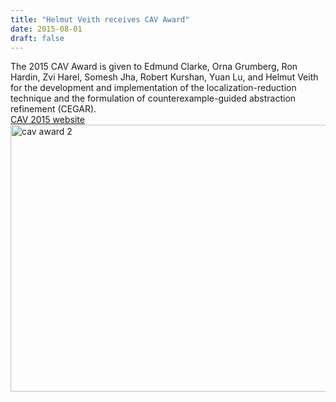 ```yaml
---
title: "Helmut Veith receives CAV Award"
date: 2015-08-01
draft: false
---
```

<p>The 2015 CAV Award is given to Edmund Clarke, Orna Grumberg, Ron Hardin, Zvi Harel, Somesh Jha, Robert Kurshan, Yuan Lu, and Helmut Veith for the development and implementation of the localization-reduction technique and the formulation of counterexample-guided abstraction refinement (CEGAR).<span id="more-4124"/><br/>
<a href="http://i-cav.org/2015/">CAV 2015 website</a><br/><a href="http://forsyte.at/wp-content/uploads/cav-award-2.jpg"><img loading="lazy" class="alignleft size-large wp-image-4125" src="http://forsyte.at/wp-content/uploads/cav-award-2-1024x683.jpg" alt="cav award 2" width="640" height="427" srcset="https://forsyte.at/wp-content/uploads/cav-award-2-1024x683.jpg 1024w, https://forsyte.at/wp-content/uploads/cav-award-2-300x200.jpg 300w" sizes="(max-width: 640px) 100vw, 640px"/></a></p>
